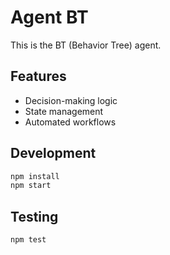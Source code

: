 # Agent BT

This is the BT (Behavior Tree) agent.

## Features
- Decision-making logic
- State management
- Automated workflows

## Development
```bash
npm install
npm start
```

## Testing
```bash
npm test
```